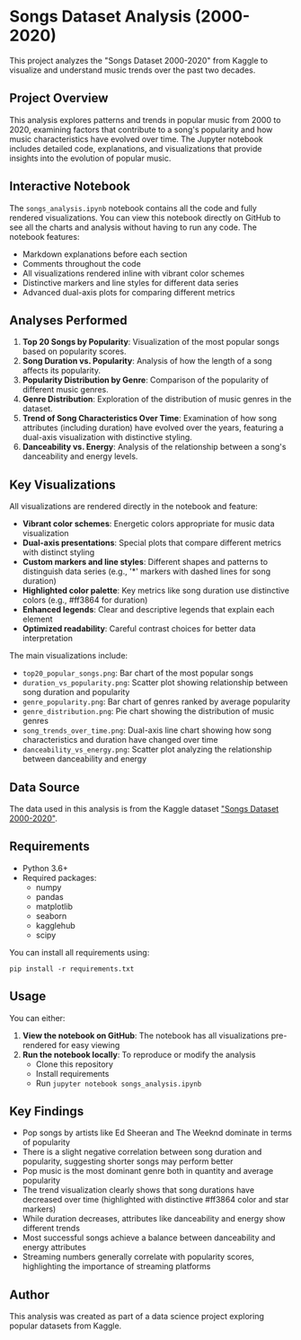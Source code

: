 # Songs Dataset Analysis (2000-2020)

This project analyzes the "Songs Dataset 2000-2020" from Kaggle to visualize and understand music trends over the past two decades.

## Project Overview

This analysis explores patterns and trends in popular music from 2000 to 2020, examining factors that contribute to a song's popularity and how music characteristics have evolved over time. The Jupyter notebook includes detailed code, explanations, and visualizations that provide insights into the evolution of popular music.

## Interactive Notebook

The `songs_analysis.ipynb` notebook contains all the code and fully rendered visualizations. You can view this notebook directly on GitHub to see all the charts and analysis without having to run any code. The notebook features:

- Markdown explanations before each section
- Comments throughout the code
- All visualizations rendered inline with vibrant color schemes
- Distinctive markers and line styles for different data series
- Advanced dual-axis plots for comparing different metrics

## Analyses Performed

1. **Top 20 Songs by Popularity**: Visualization of the most popular songs based on popularity scores.
2. **Song Duration vs. Popularity**: Analysis of how the length of a song affects its popularity.
3. **Popularity Distribution by Genre**: Comparison of the popularity of different music genres.
4. **Genre Distribution**: Exploration of the distribution of music genres in the dataset.
5. **Trend of Song Characteristics Over Time**: Examination of how song attributes (including duration) have evolved over the years, featuring a dual-axis visualization with distinctive styling.
6. **Danceability vs. Energy**: Analysis of the relationship between a song's danceability and energy levels.

## Key Visualizations

All visualizations are rendered directly in the notebook and feature:

- **Vibrant color schemes**: Energetic colors appropriate for music data visualization
- **Dual-axis presentations**: Special plots that compare different metrics with distinct styling
- **Custom markers and line styles**: Different shapes and patterns to distinguish data series (e.g., '*' markers with dashed lines for song duration)
- **Highlighted color palette**: Key metrics like song duration use distinctive colors (e.g., #ff3864 for duration)
- **Enhanced legends**: Clear and descriptive legends that explain each element
- **Optimized readability**: Careful contrast choices for better data interpretation

The main visualizations include:
- `top20_popular_songs.png`: Bar chart of the most popular songs
- `duration_vs_popularity.png`: Scatter plot showing relationship between song duration and popularity
- `genre_popularity.png`: Bar chart of genres ranked by average popularity
- `genre_distribution.png`: Pie chart showing the distribution of music genres
- `song_trends_over_time.png`: Dual-axis line chart showing how song characteristics and duration have changed over time
- `danceability_vs_energy.png`: Scatter plot analyzing the relationship between danceability and energy

## Data Source

The data used in this analysis is from the Kaggle dataset ["Songs Dataset 2000-2020"](https://www.kaggle.com/datasets/waqi786/songs-dataset-2000-2020-50k-records).

## Requirements

- Python 3.6+
- Required packages:
  - numpy
  - pandas
  - matplotlib
  - seaborn
  - kagglehub
  - scipy

You can install all requirements using:
```
pip install -r requirements.txt
```

## Usage

You can either:

1. **View the notebook on GitHub**: The notebook has all visualizations pre-rendered for easy viewing
2. **Run the notebook locally**: To reproduce or modify the analysis
   - Clone this repository
   - Install requirements
   - Run `jupyter notebook songs_analysis.ipynb`

## Key Findings

- Pop songs by artists like Ed Sheeran and The Weeknd dominate in terms of popularity
- There is a slight negative correlation between song duration and popularity, suggesting shorter songs may perform better
- Pop music is the most dominant genre both in quantity and average popularity
- The trend visualization clearly shows that song durations have decreased over time (highlighted with distinctive #ff3864 color and star markers)
- While duration decreases, attributes like danceability and energy show different trends
- Most successful songs achieve a balance between danceability and energy attributes
- Streaming numbers generally correlate with popularity scores, highlighting the importance of streaming platforms

## Author

This analysis was created as part of a data science project exploring popular datasets from Kaggle. 